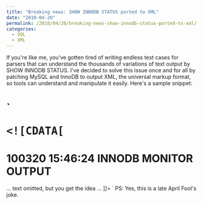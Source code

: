 ```yaml
---
title: "Breaking news: SHOW INNODB STATUS ported to XML"
date: "2010-04-20"
permalink: /2010/04/20/breaking-news-show-innodb-status-ported-to-xml/
categories:
  - SQL
  - XML
---
```

If you're like me, you've gotten tired of writing endless test cases for parsers that can understand the thousands of variations of text output by SHOW INNODB STATUS. I've decided to solve this issue once and for all by patching MySQL and InnoDB to output XML, the universal markup format, so tools can understand and manipulate it easily. Here's a sample snippet:

`<pre><status><![CDATA[
=====================================
100320 15:46:24 INNODB MONITOR OUTPUT
=====================================
... text omitted, but you get the idea ...
]]>
</status></pre>` 
PS: Yes, this is a late April Fool's joke.
